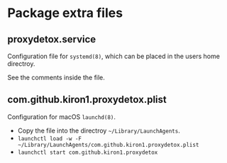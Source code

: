 # Package extra files

## proxydetox.service

Configuration file for `systemd(8)`, which can be placed in the users home
directroy.

See the comments inside the file.

## com.github.kiron1.proxydetox.plist

Configuration for macOS `launchd(8)`.

- Copy the file into the directroy `~/Library/LaunchAgents`.
- `launchctl load -w -F ~/Library/LaunchAgents/com.github.kiron1.proxydetox.plist`
- `launchctl start com.github.kiron1.proxydetox`

